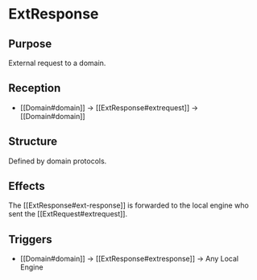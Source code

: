 # ExtResponse

## Purpose

<!-- --8<-- [start:purpose] -->
External request to a domain.
<!-- --8<-- [end:purpose] -->

## Reception

<!-- --8<-- [start:reception] -->
- [[Domain#domain]] $\to$ [[ExtResponse#extrequest]] $\to$ [[Domain#domain]]
<!-- --8<-- [end:reception] -->

## Structure

Defined by domain protocols.

## Effects

The [[ExtResponse#ext-response]] is forwarded to the local engine who sent the [[ExtRequest#extrequest]].

## Triggers

<!-- --8<-- [start:triggers] -->
- [[Domain#domain]] $\to$ [[ExtResponse#extresponse]] $\to$ Any Local Engine
<!-- --8<-- [end:triggers] -->
